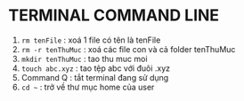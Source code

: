 # TERMINAL COMMAND LINE

1. `rm tenFile` : xoá 1 file có tên là tenFile
2. `rm -r tenThuMuc` : xoá các file con và cả folder tenThuMuc
3. `mkdir tenThuMuc` : tao thu muc moi
4. `touch abc.xyz` : tao tệp abc với đuôi .xyz
5. Command Q : tắt terminal đang sử dụng
6. `cd ~` : trở về thư mục home của user
